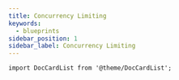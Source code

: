 ```yaml
---
title: Concurrency Limiting
keywords:
  - blueprints
sidebar_position: 1
sidebar_label: Concurrency Limiting
---
```


```mdx-code-block
import DocCardList from '@theme/DocCardList';
```

<DocCardList />
